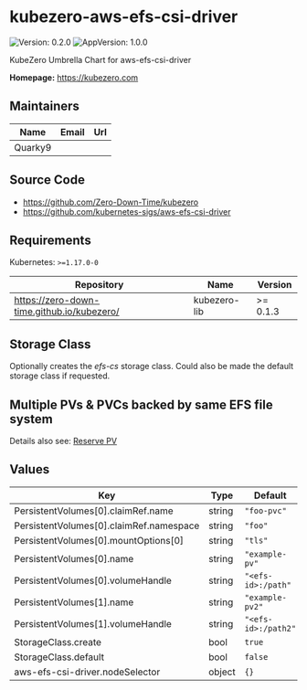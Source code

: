 # kubezero-aws-efs-csi-driver

![Version: 0.2.0](https://img.shields.io/badge/Version-0.2.0-informational?style=flat-square) ![AppVersion: 1.0.0](https://img.shields.io/badge/AppVersion-1.0.0-informational?style=flat-square)

KubeZero Umbrella Chart for aws-efs-csi-driver

**Homepage:** <https://kubezero.com>

## Maintainers

| Name | Email | Url |
| ---- | ------ | --- |
| Quarky9 |  |  |

## Source Code

* <https://github.com/Zero-Down-Time/kubezero>
* <https://github.com/kubernetes-sigs/aws-efs-csi-driver>

## Requirements

Kubernetes: `>=1.17.0-0`

| Repository | Name | Version |
|------------|------|---------|
| https://zero-down-time.github.io/kubezero/ | kubezero-lib | >= 0.1.3 |

## Storage Class
Optionally creates the *efs-cs* storage class.
Could also be made the default storage class if requested.

## Multiple PVs & PVCs backed by same EFS file system
Details also see: [Reserve PV](https://kubernetes.io/docs/concepts/storage/persistent-volumes/#reserving-a-persistentvolume)

## Values

| Key | Type | Default | Description |
|-----|------|---------|-------------|
| PersistentVolumes[0].claimRef.name | string | `"foo-pvc"` |  |
| PersistentVolumes[0].claimRef.namespace | string | `"foo"` |  |
| PersistentVolumes[0].mountOptions[0] | string | `"tls"` |  |
| PersistentVolumes[0].name | string | `"example-pv"` |  |
| PersistentVolumes[0].volumeHandle | string | `"<efs-id>:/path"` |  |
| PersistentVolumes[1].name | string | `"example-pv2"` |  |
| PersistentVolumes[1].volumeHandle | string | `"<efs-id>:/path2"` |  |
| StorageClass.create | bool | `true` |  |
| StorageClass.default | bool | `false` |  |
| aws-efs-csi-driver.nodeSelector | object | `{}` |  |
